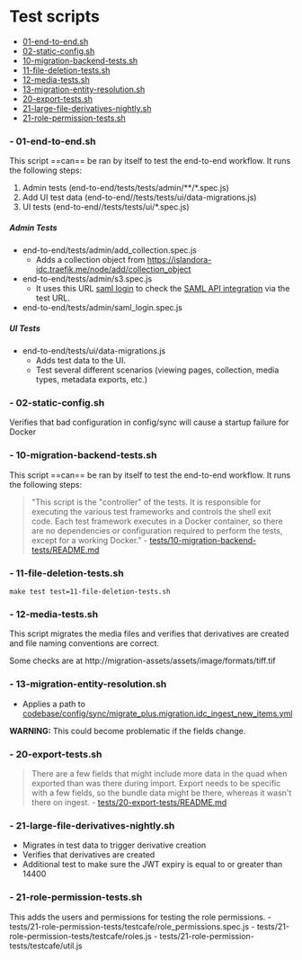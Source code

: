 # Test scripts

- [01-end-to-end.sh](#01-end-to-end.sh)
- [02-static-config.sh](#02-static-config.sh)
- [10-migration-backend-tests.sh](#10-migration-backend-tests.sh)
- [11-file-deletion-tests.sh](#11-file-deletion-tests.sh)
- [12-media-tests.sh](#12-media-tests.sh)
- [13-migration-entity-resolution.sh](#13-migration-entity-resolution.sh)
- [20-export-tests.sh](#20-export-tests.sh)
- [21-large-file-derivatives-nightly.sh](#21-large-file-derivatives-nightly.sh)
- [21-role-permission-tests.sh](#21-role-permission-tests.sh)

<h3 id="01-end-to-end.sh">- 01-end-to-end.sh</h3>

This script ==can== be ran by itself to test the end-to-end workflow. It runs the following steps:
1. Admin tests (end-to-end/tests/tests/admin/**/*.spec.js)
1. Add UI test data (end-to-end//tests/tests/ui/data-migrations.js)
1. UI tests (end-to-end//tests/tests/ui/*.spec.js)

##### Admin Tests
- end-to-end/tests/admin/add_collection.spec.js
  - Adds a collection object from https://islandora-idc.traefik.me/node/add/collection_object
- end-to-end/tests/admin/s3.spec.js
  - It uses this URL [saml login](https://islandora-idc.traefik.me/saml_login) to check the [SAML API integration](https://islandora-idc.traefik.me/simplesaml/module.php/core/authenticate.php?as=default-sp) via the test URL.
- end-to-end/tests/admin/saml_login.spec.js

##### UI Tests
- end-to-end/tests/ui/data-migrations.js
  - Adds test data to the UI.
  - Test several different scenarios (viewing pages, collection, media types, metadata exports, etc.)

<h3 id="02-static-config.sh">- 02-static-config.sh</h3>

Verifies that bad configuration in config/sync will cause a startup failure for Docker

<h3 id="10-migration-backend-tests.sh">- 10-migration-backend-tests.sh</h3>

This script ==can== be ran by itself to test the end-to-end workflow. It runs the following steps:

> "This script is the "controller" of the tests.  It is responsible for executing the various test frameworks and controls the shell exit code.  Each test framework executes in a Docker container, so there are no dependencies or configuration required to perform the tests, except for a working Docker." - [tests/10-migration-backend-tests/README.md](https://github.com/jhu-idc/idc-isle-dc/blob/development/tests/10-migration-backend-tests/README.md)

<h3 id="11-file-deletion-tests.sh">- 11-file-deletion-tests.sh</h3>

`make test test=11-file-deletion-tests.sh`

<h3 id="12-media-tests.sh">- 12-media-tests.sh</h3>

This script migrates the media files and verifies that derivatives are created and file naming conventions are correct.

Some checks are at http://migration-assets/assets/image/formats/tiff.tif

<h3 id="13-migration-entity-resolution.sh">- 13-migration-entity-resolution.sh</h3>

- Applies a path to [codebase/config/sync/migrate_plus.migration.idc_ingest_new_items.yml](https://github.com/jhu-idc/idc-isle-dc/blob/development/codebase/config/sync/migrate_plus.migration.idc_ingest_new_items.yml)

__WARNING:__ This could become problematic if the fields change.

<h3 id="20-export-tests.sh">- 20-export-tests.sh</h3>

> There are a few fields that might include more data in the quad when exported than was there during import. Export needs to be specific with a few
fields, so the bundle data might be there, whereas it wasn't there on ingest. - [tests/20-export-tests/README.md](https://github.com/jhu-idc/idc-isle-dc/blob/development/tests/20-export-tests/README.md)

<h3 id="21-large-file-derivatives-nightly.sh">- 21-large-file-derivatives-nightly.sh</h3>

- Migrates in test data to trigger derivative creation
- Verifies that derivatives are created
- Additional test to make sure the JWT expiry is equal to or greater than 14400

<h3 id="21-role-permission-tests.sh">- 21-role-permission-tests.sh</h3>
This adds the users and permissions for testing the role permissions.
- tests/21-role-permission-tests/testcafe/role_permissions.spec.js
- tests/21-role-permission-tests/testcafe/roles.js
- tests/21-role-permission-tests/testcafe/util.js
